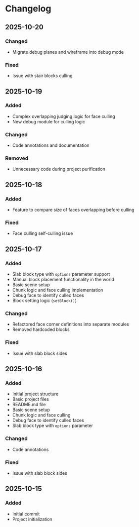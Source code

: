 # Changelog

## 2025-10-20

### Changed
- Migrate debug planes and wireframe into debug mode

### Fixed
- Issue with stair blocks culling

## 2025-10-19

### Added
- Complex overlapping judging logic for face culling
- New debug module for culling logic

### Changed
- Code annotations and documentation

### Removed
- Unnecessary code during project purification

## 2025-10-18

### Added
- Feature to compare size of faces overlapping before culling

### Fixed
- Face culling self-culling issue

## 2025-10-17

### Added
- Slab block type with `options` parameter support
- Manual block placement functionality in the world
- Basic scene setup
- Chunk logic and face culling implementation
- Debug face to identify culled faces
- Block setting logic (`setBlock()`)

### Changed
- Refactored face corner definitions into separate modules
- Removed hardcoded blocks

### Fixed
- Issue with slab block sides

## 2025-10-16

### Added
- Initial project structure
- Basic project files
- README.md file
- Basic scene setup
- Chunk logic and face culling
- Debug face to identify culled faces
- Slab block type with `options` parameter

### Changed
- Code annotations

### Fixed
- Issue with slab block sides

## 2025-10-15

### Added
- Initial commit
- Project initialization
